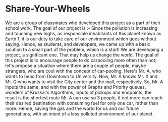 # Share-Your-Wheels

We are a group of classmates who developed this project as a part of their school work. 
The goal of our project is :- 
Since the pollution is increasing and touching new highs, as responsible
inhabitants of this planet known as Earth 1, it is our duty to take care
of our environment which goes without saying. Hence, as students, and
developers, we came up with a basic solution to a small part of the
problem, which is a start! We are developing a project, a significant one.
That may help us change the world. The goal of this project is to
encourage people to do carpooling more often than not; let's propose a
situation where there are a couple of people, maybe strangers, who are
cool with the concept of car-pooling. Here's Mr. A, who wants to head
from Downtown to University. Now, Mr. A knows Mr. X and Mr. Q who
wants to visit the City center and the mall, respectively. So, Mr. A
inputs the same; and with the power of Graphs and Priority queues,
wonders of Kruskal's Algorithms, inputs of pickups and
endpoints, the result is the shortest route Mr. A can use so 3 people, if
not more can reach their desired destination with consuming fuel for
only one car, rather than more. Hence, saving the gas and the world for
us and our future generations, with an intent of a less polluted
environment of our planet.
